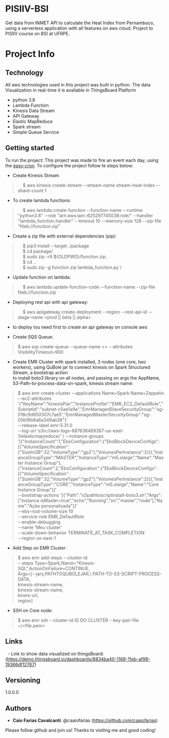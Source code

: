 # PISIIV-BSI
Get data from INMET API to calculate the Heat Index from Pernambuco, using a serverless application with all features on aws cloud. Project to PISIIV course on BSI at UFRPE.

  # Project Info

## Technology 

All aws technologies used in this project was built in python.
The data Visualization in real-time it is available in ThingsBoard Platform

* python 3.8
* Lambda Function
* Kinesis Data Stream
* API Gateway
* Elastic MapReduce
* Spark stream 
* Simple Queue Service

## Getting started
  To run the project:
  This project was made to fire an event each day, using the [easy-cron](https://www.easycron.com). 
  To configure the project follow te steps below:
* Create Kinesis Stream
>    $ aws kinesis create-stream --stream-name stream-heat-index --shard-count 1
* To create lambda functions:
>    $ aws lambda create-function --function-name <choosen-name> --runtime "python3.8" --role "arn:aws:iam::625297745038:role/<role>" 
      --handler "lambda_function.handler" 
      --timeout 10
      --memory-size 128 
      --zip-file "fileb://function.zip"
* Create a zip file with external dependencies (pip):
>    $ pip3 install --target ./package <NAME OF PACKAGE> \
>    $ cd package/ \
>    $ sudo zip -r9 ${OLDPWD}/function.zip . \
>    $ cd .. \
>    $ sudo zip -g function.zip lambda_function.py \
* Update function on lambda:
>    $  aws lambda update-function-code --function-name <FUNCTION NAME> --zip-file fileb://function.zip
* Deploying rest api with api gateway:
>    $ aws apigateway create-deployment --region <Your Region> --rest-api-id <YOUR API GATEWAY ID> --stage-name <prod || beta || alpha>
  - to deploy tou need first to create an api gateway on console aws
 
* Create SQS Queue:
>    $ aws sqs create-queue --queue-name <<queue-name>> --attributes VisibilityTimeout=900
* Create EMR Cluster with spark installed, 3 nodes (one core, two workers), using QuBole jar to connect kinesis on Spark Structured Stream, a bootstrap action \
  to install boto3 library on all nodes, and passing on args the AppName, S3-Path-to-process-data-on-spark, kinesis stream name:
>    $ aws emr create-cluster --applications Name=Spark Name=Zeppelin --ec2-attributes \
       '{"KeyName":"kinesisPair","InstanceProfile":"EMR_EC2_DefaultRole","SubnetId":"subnet-c5ae1a9a","EmrManagedSlaveSecurityGroup":"sg-018c9d950307c7ae5","EmrManagedMasterSecurityGroup":"sg-05b16b8a6a349ab38"}' \
        --release-label emr-5.31.0 \
        --log-uri 's3n://aws-logs-687638469357-us-east-1/elasticmapreduce/' \ 
        --instance-groups '[{"InstanceCount":1,"EbsConfiguration":{"EbsBlockDeviceConfigs":[{"VolumeSpecification":{"SizeInGB":32,"VolumeType":"gp2"},"VolumesPerInstance":2}]},"InstanceGroupType":"MASTER","InstanceType":"m5.xlarge","Name":"Master Instance Group"},\
        {"InstanceCount":2,"EbsConfiguration":{"EbsBlockDeviceConfigs":[{"VolumeSpecification":{"SizeInGB":32,"VolumeType":"gp2"},"VolumesPerInstance":2}]},"InstanceGroupType":"CORE","InstanceType":"m5.xlarge","Name":"Core Instance Group"}]' \
        --bootstrap-actions '[{"Path":"s3pathtoscriptinstall-boto3.sh","Args":["instance.isMaster=true","echo","Running","on","master","node"],"Name":"Ação personalizada"}]' \
        --ebs-root-volume-size 10 \
        --service-role EMR_DefaultRole \
        --enable-debugging \
        --name 'Meu cluster' \
        --scale-down-behavior TERMINATE_AT_TASK_COMPLETION \
        --region us-east-1
* Add Step on EMR Cluster:
>   $ aws emr add-steps --cluster-id <ID-CREATED-CLUSTER> \
    --steps Type=Spark,Name="Kinesis-SQL",ActionOnFailure=CONTINUE,\
    Args=[--jars,PATHTOQUBOLEJAR,\ 
    PATH-TO-S3-SCRIPT-PROCESS-DATA,\
    kinesis-stream-name,\
    kinesis-stream-name,\
   kineis-url,\
   region]
* SSH on Core node:
>   $ aws emr ssh --cluster-id ID DO CLUSTER --key-pair-file ~/<file.pem>

## Links

  - Link to show data visualized on thingsBoard: (https://demo.thingsboard.io/dashboards/8834ba40-1168-11eb-af98-19366df12767)
  
## Versioning

1.0.0.0


## Authors

* **Caio Farias Cavalcanti**: @caaiofarias (https://github.com/caaiofarias)


Please follow github and join us!
Thanks to visiting me and good coding!
